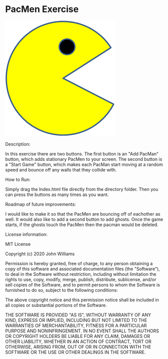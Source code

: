 # PacMen Exercise

<img src="PacMan1.png">

Description:

In this exercise there are two buttons. The first button is an "Add PacMan" button, which adds stationary PacMen to your screen. The second button is a "Start Game" button, which makes each PacMan start moving at a random speed and bounce off any walls that they collide with.

How to Run:

Simply drag the Index.html file directly from the directory folder. Then you can press the buttons as many times as you want.

Roadmap of future improvements:

I would like to make it so that the PacMen are bouncing off of eachother as well. It would also like to add a second button to add ghosts. Once the game starts, if the ghosts touch the PacMen then the pacman would be deleted.

License information:

MIT License

Copyright (c) 2020 John Williams

Permission is hereby granted, free of charge, to any person obtaining a copy
of this software and associated documentation files (the "Software"), to deal
in the Software without restriction, including without limitation the rights
to use, copy, modify, merge, publish, distribute, sublicense, and/or sell
copies of the Software, and to permit persons to whom the Software is
furnished to do so, subject to the following conditions:

The above copyright notice and this permission notice shall be included in all
copies or substantial portions of the Software.

THE SOFTWARE IS PROVIDED "AS IS", WITHOUT WARRANTY OF ANY KIND, EXPRESS OR
IMPLIED, INCLUDING BUT NOT LIMITED TO THE WARRANTIES OF MERCHANTABILITY,
FITNESS FOR A PARTICULAR PURPOSE AND NONINFRINGEMENT. IN NO EVENT SHALL THE
AUTHORS OR COPYRIGHT HOLDERS BE LIABLE FOR ANY CLAIM, DAMAGES OR OTHER
LIABILITY, WHETHER IN AN ACTION OF CONTRACT, TORT OR OTHERWISE, ARISING FROM,
OUT OF OR IN CONNECTION WITH THE SOFTWARE OR THE USE OR OTHER DEALINGS IN THE
SOFTWARE.